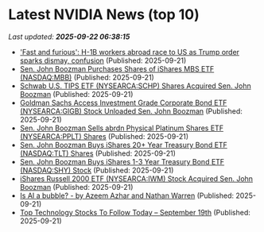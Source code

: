# Latest NVIDIA News (top 10)
_Last updated: **2025-09-22 06:38:15**_

- ['Fast and furious': H-1B workers abroad race to US as Trump order sparks dismay, confusion](https://www.channelnewsasia.com/world/us-h-1b-visas-workers-race-return-trump-order-5360331) (Published: 2025-09-21)
- [Sen. John Boozman Purchases Shares of iShares MBS ETF (NASDAQ:MBB)](https://www.etfdailynews.com/2025/09/21/sen-john-boozman-purchases-shares-of-ishares-mbs-etf-nasdaqmbb/) (Published: 2025-09-21)
- [Schwab U.S. TIPS ETF (NYSEARCA:SCHP) Shares Acquired Sen. John Boozman](https://www.etfdailynews.com/2025/09/21/schwab-u-s-tips-etf-nysearcaschp-shares-acquired-sen-john-boozman/) (Published: 2025-09-21)
- [Goldman Sachs Access Investment Grade Corporate Bond ETF (NYSEARCA:GIGB) Stock Unloaded Sen. John Boozman](https://www.etfdailynews.com/2025/09/21/goldman-sachs-access-investment-grade-corporate-bond-etf-nysearcagigb-stock-unloaded-sen-john-boozman/) (Published: 2025-09-21)
- [Sen. John Boozman Sells abrdn Physical Platinum Shares ETF (NYSEARCA:PPLT) Shares](https://www.etfdailynews.com/2025/09/21/sen-john-boozman-sells-abrdn-physical-platinum-shares-etf-nysearcapplt-shares/) (Published: 2025-09-21)
- [Sen. John Boozman Buys iShares 20+ Year Treasury Bond ETF (NASDAQ:TLT) Shares](https://www.etfdailynews.com/2025/09/21/sen-john-boozman-buys-ishares-20-year-treasury-bond-etf-nasdaqtlt-shares/) (Published: 2025-09-21)
- [Sen. John Boozman Buys iShares 1-3 Year Treasury Bond ETF (NASDAQ:SHY) Stock](https://www.etfdailynews.com/2025/09/21/sen-john-boozman-buys-ishares-1-3-year-treasury-bond-etf-nasdaqshy-stock/) (Published: 2025-09-21)
- [iShares Russell 2000 ETF (NYSEARCA:IWM) Stock Acquired Sen. John Boozman](https://www.etfdailynews.com/2025/09/21/ishares-russell-2000-etf-nysearcaiwm-stock-acquired-sen-john-boozman/) (Published: 2025-09-21)
- [ Is AI a bubble? - by Azeem Azhar and Nathan Warren](https://www.exponentialview.co/p/is-ai-a-bubble) (Published: 2025-09-21)
- [Top Technology Stocks To Follow Today – September 19th](https://www.etfdailynews.com/2025/09/21/top-technology-stocks-to-follow-today-september-19th/) (Published: 2025-09-21)
